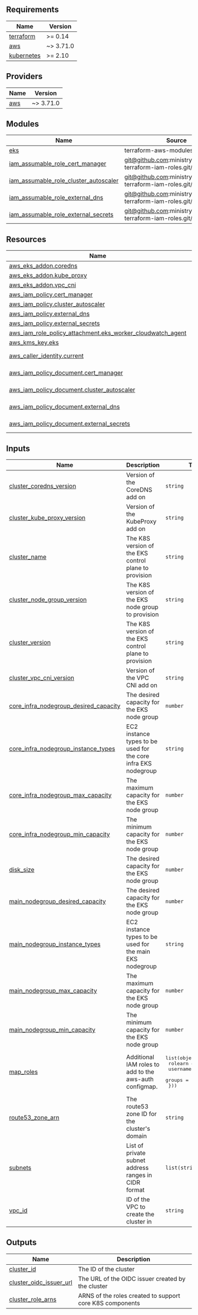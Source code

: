 <!-- BEGIN_TF_DOCS -->
## Requirements

| Name | Version |
|------|---------|
| <a name="requirement_terraform"></a> [terraform](#requirement\_terraform) | >= 0.14 |
| <a name="requirement_aws"></a> [aws](#requirement\_aws) | ~> 3.71.0 |
| <a name="requirement_kubernetes"></a> [kubernetes](#requirement\_kubernetes) | >= 2.10 |

## Providers

| Name | Version |
|------|---------|
| <a name="provider_aws"></a> [aws](#provider\_aws) | ~> 3.71.0 |

## Modules

| Name | Source | Version |
|------|--------|---------|
| <a name="module_eks"></a> [eks](#module\_eks) | terraform-aws-modules/eks/aws | 17.18.0 |
| <a name="module_iam_assumable_role_cert_manager"></a> [iam\_assumable\_role\_cert\_manager](#module\_iam\_assumable\_role\_cert\_manager) | git@github.com:ministryofjustice/ap-terraform-iam-roles.git//eks-role | v1.3.0 |
| <a name="module_iam_assumable_role_cluster_autoscaler"></a> [iam\_assumable\_role\_cluster\_autoscaler](#module\_iam\_assumable\_role\_cluster\_autoscaler) | git@github.com:ministryofjustice/ap-terraform-iam-roles.git//eks-role | v1.3.0 |
| <a name="module_iam_assumable_role_external_dns"></a> [iam\_assumable\_role\_external\_dns](#module\_iam\_assumable\_role\_external\_dns) | git@github.com:ministryofjustice/ap-terraform-iam-roles.git//eks-role | v1.3.0 |
| <a name="module_iam_assumable_role_external_secrets"></a> [iam\_assumable\_role\_external\_secrets](#module\_iam\_assumable\_role\_external\_secrets) | git@github.com:ministryofjustice/ap-terraform-iam-roles.git//eks-role | v1.3.0 |

## Resources

| Name | Type |
|------|------|
| [aws_eks_addon.coredns](https://registry.terraform.io/providers/hashicorp/aws/latest/docs/resources/eks_addon) | resource |
| [aws_eks_addon.kube_proxy](https://registry.terraform.io/providers/hashicorp/aws/latest/docs/resources/eks_addon) | resource |
| [aws_eks_addon.vpc_cni](https://registry.terraform.io/providers/hashicorp/aws/latest/docs/resources/eks_addon) | resource |
| [aws_iam_policy.cert_manager](https://registry.terraform.io/providers/hashicorp/aws/latest/docs/resources/iam_policy) | resource |
| [aws_iam_policy.cluster_autoscaler](https://registry.terraform.io/providers/hashicorp/aws/latest/docs/resources/iam_policy) | resource |
| [aws_iam_policy.external_dns](https://registry.terraform.io/providers/hashicorp/aws/latest/docs/resources/iam_policy) | resource |
| [aws_iam_policy.external_secrets](https://registry.terraform.io/providers/hashicorp/aws/latest/docs/resources/iam_policy) | resource |
| [aws_iam_role_policy_attachment.eks_worker_cloudwatch_agent](https://registry.terraform.io/providers/hashicorp/aws/latest/docs/resources/iam_role_policy_attachment) | resource |
| [aws_kms_key.eks](https://registry.terraform.io/providers/hashicorp/aws/latest/docs/resources/kms_key) | resource |
| [aws_caller_identity.current](https://registry.terraform.io/providers/hashicorp/aws/latest/docs/data-sources/caller_identity) | data source |
| [aws_iam_policy_document.cert_manager](https://registry.terraform.io/providers/hashicorp/aws/latest/docs/data-sources/iam_policy_document) | data source |
| [aws_iam_policy_document.cluster_autoscaler](https://registry.terraform.io/providers/hashicorp/aws/latest/docs/data-sources/iam_policy_document) | data source |
| [aws_iam_policy_document.external_dns](https://registry.terraform.io/providers/hashicorp/aws/latest/docs/data-sources/iam_policy_document) | data source |
| [aws_iam_policy_document.external_secrets](https://registry.terraform.io/providers/hashicorp/aws/latest/docs/data-sources/iam_policy_document) | data source |

## Inputs

| Name | Description | Type | Default | Required |
|------|-------------|------|---------|:--------:|
| <a name="input_cluster_coredns_version"></a> [cluster\_coredns\_version](#input\_cluster\_coredns\_version) | Version of the CoreDNS add on | `string` | n/a | yes |
| <a name="input_cluster_kube_proxy_version"></a> [cluster\_kube\_proxy\_version](#input\_cluster\_kube\_proxy\_version) | Version of the KubeProxy add on | `string` | n/a | yes |
| <a name="input_cluster_name"></a> [cluster\_name](#input\_cluster\_name) | The K8S version of the EKS control plane to provision | `string` | n/a | yes |
| <a name="input_cluster_node_group_version"></a> [cluster\_node\_group\_version](#input\_cluster\_node\_group\_version) | The K8S version of the EKS node group to provision | `string` | n/a | yes |
| <a name="input_cluster_version"></a> [cluster\_version](#input\_cluster\_version) | The K8S version of the EKS control plane to provision | `string` | n/a | yes |
| <a name="input_cluster_vpc_cni_version"></a> [cluster\_vpc\_cni\_version](#input\_cluster\_vpc\_cni\_version) | Version of the VPC CNI add on | `string` | n/a | yes |
| <a name="input_core_infra_nodegroup_desired_capacity"></a> [core\_infra\_nodegroup\_desired\_capacity](#input\_core\_infra\_nodegroup\_desired\_capacity) | The desired capacity for the EKS node group | `number` | n/a | yes |
| <a name="input_core_infra_nodegroup_instance_types"></a> [core\_infra\_nodegroup\_instance\_types](#input\_core\_infra\_nodegroup\_instance\_types) | EC2 instance types to be used for the core infra EKS nodegroup | `string` | n/a | yes |
| <a name="input_core_infra_nodegroup_max_capacity"></a> [core\_infra\_nodegroup\_max\_capacity](#input\_core\_infra\_nodegroup\_max\_capacity) | The maximum capacity for the EKS node group | `number` | n/a | yes |
| <a name="input_core_infra_nodegroup_min_capacity"></a> [core\_infra\_nodegroup\_min\_capacity](#input\_core\_infra\_nodegroup\_min\_capacity) | The minimum capacity for the EKS node group | `number` | n/a | yes |
| <a name="input_disk_size"></a> [disk\_size](#input\_disk\_size) | The desired capacity for the EKS node group | `number` | n/a | yes |
| <a name="input_main_nodegroup_desired_capacity"></a> [main\_nodegroup\_desired\_capacity](#input\_main\_nodegroup\_desired\_capacity) | The desired capacity for the EKS node group | `number` | n/a | yes |
| <a name="input_main_nodegroup_instance_types"></a> [main\_nodegroup\_instance\_types](#input\_main\_nodegroup\_instance\_types) | EC2 instance types to be used for the main EKS nodegroup | `string` | n/a | yes |
| <a name="input_main_nodegroup_max_capacity"></a> [main\_nodegroup\_max\_capacity](#input\_main\_nodegroup\_max\_capacity) | The maximum capacity for the EKS node group | `number` | n/a | yes |
| <a name="input_main_nodegroup_min_capacity"></a> [main\_nodegroup\_min\_capacity](#input\_main\_nodegroup\_min\_capacity) | The minimum capacity for the EKS node group | `number` | n/a | yes |
| <a name="input_map_roles"></a> [map\_roles](#input\_map\_roles) | Additional IAM roles to add to the aws-auth configmap. | <pre>list(object({<br>    rolearn  = string<br>    username = string<br>    groups   = list(string)<br>  }))</pre> | n/a | yes |
| <a name="input_route53_zone_arn"></a> [route53\_zone\_arn](#input\_route53\_zone\_arn) | The route53 zone ID for the cluster's domain | `string` | n/a | yes |
| <a name="input_subnets"></a> [subnets](#input\_subnets) | List of private subnet address ranges in CIDR format | `list(string)` | n/a | yes |
| <a name="input_vpc_id"></a> [vpc\_id](#input\_vpc\_id) | ID of the VPC to create the cluster in | `string` | n/a | yes |

## Outputs

| Name | Description |
|------|-------------|
| <a name="output_cluster_id"></a> [cluster\_id](#output\_cluster\_id) | The ID of the cluster |
| <a name="output_cluster_oidc_issuer_url"></a> [cluster\_oidc\_issuer\_url](#output\_cluster\_oidc\_issuer\_url) | The URL of the OIDC issuer created by the cluster |
| <a name="output_cluster_role_arns"></a> [cluster\_role\_arns](#output\_cluster\_role\_arns) | ARNS of the roles created to support core K8S components |
<!-- END_TF_DOCS -->
